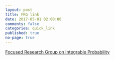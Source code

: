 ```yaml
---
layout: post
title: FRG link
date: 2017-05-01 02:00:00
comments: false
categories: quick_link
published: true
no-page: true
---
```


<a href="https://int-prob.github.io/">Focused Research Group on Integrable Probability</a>
